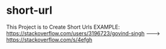 # short-url
This Project is to Create Short Urls
EXAMPLE:
https://stackoverflow.com/users/3196723/govind-singh     ---> https://stackoverflow.com/s/4efgh
